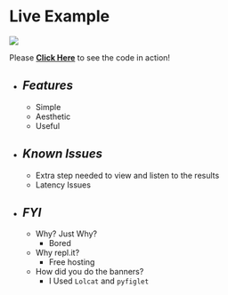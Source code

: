 # Live Example
![](https://media.discordapp.net/attachments/661208614589038603/821761340375826472/unknown.png)


Please **[Click Here](https://repl.it/@Simer00/TTS?v=1)** to see the code in action!

* ## __*Features*__
  * Simple
  * Aesthetic
  * Useful
 
* ## __*Known Issues*__
  * Extra step needed to view and listen to the results
  * Latency Issues

* ## __*FYI*__
  * Why? Just Why?
    * Bored
  * Why repl.it?
    * Free hosting
  * How did you do the banners?
    * I Used `Lolcat` and `pyfiglet`
